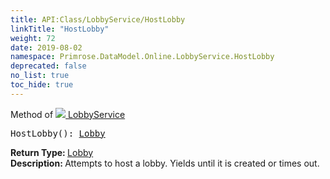 ```yaml
---
title: API:Class/LobbyService/HostLobby
linkTitle: "HostLobby"
weight: 72
date: 2019-08-02
namespace: Primrose.DataModel.Online.LobbyService.HostLobby
deprecated: false
no_list: true
toc_hide: true
---
```

Method of <a href="/docs/api-reference/Class/LobbyService"><img src="/icons/silk/default.png"/>&nbsp;LobbyService</a>
<pre class="method-declaration">
HostLobby(): <a class="type" href="/docs/api-reference/Class/Lobby">Lobby</a></pre>
<b>Return Type: </b>
<a class="type" href="/docs/api-reference/Class/Lobby">Lobby</a>
<br/>
<b>Description: </b>
Attempts to host a lobby. Yields until it is created or times out.

